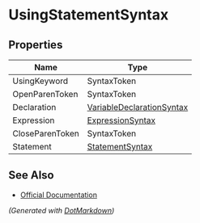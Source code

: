 # UsingStatementSyntax

## Properties

| Name            | Type                                                      |
| --------------- | --------------------------------------------------------- |
| UsingKeyword    | SyntaxToken                                               |
| OpenParenToken  | SyntaxToken                                               |
| Declaration     | [VariableDeclarationSyntax](VariableDeclarationSyntax.md) |
| Expression      | [ExpressionSyntax](ExpressionSyntax.md)                   |
| CloseParenToken | SyntaxToken                                               |
| Statement       | [StatementSyntax](StatementSyntax.md)                     |

## See Also

* [Official Documentation](https://docs.microsoft.com/en-us/dotnet/api/microsoft.codeanalysis.csharp.syntax.usingstatementsyntax)


*\(Generated with [DotMarkdown](http://github.com/JosefPihrt/DotMarkdown)\)*